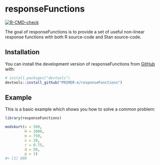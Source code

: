 
<!-- README.md is generated from README.Rmd. Please edit that file -->

# responseFunctions

<!-- badges: start -->

[![R-CMD-check](https://github.com/PRIMER-e/responseFunctions/workflows/R-CMD-check/badge.svg)](https://github.com/PRIMER-e/responseFunctions/actions)
<!-- badges: end -->

The goal of responseFunctions is to provide a set of useful non-linear
response functions with both R source-code and Stan source-code.

## Installation

You can install the development version of responseFunctions from
[GitHub](https://github.com/) with:

``` r
# install.packages("devtools")
devtools::install_github("PRIMER-e/responseFunctions")
```

## Example

This is a basic example which shows you how to solve a common problem:

``` r
library(responseFunctions)

modskurt(x = 500,
         H = 1000,
         m = 750,
         s = 20,
         r = 0.75,
         d = 50,
         p = 1)
#> [1] 800
```
